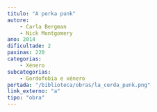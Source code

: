```yaml
---
titulo: "A porka punk"
autore:
    - Carla Bergman
    - Nick Montgomery
ano: 2014
dificultade: 2
paxinas: 220
categorias:
    - Xénero
subcategorias:
    - Gordofobia e xénero
portada: "/biblioteca/obras/la_cerda_punk.png"
link_externo: "a"
tipo: "obra"
---
```

